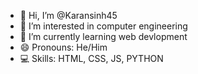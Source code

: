 - 👋 Hi, I’m @Karansinh45
- 👀 I’m interested in computer engineering
- 🌱 I’m currently learning web devlopment
- 😄 Pronouns: He/Him
- 💻 Skills: HTML, CSS, JS, PYTHON
